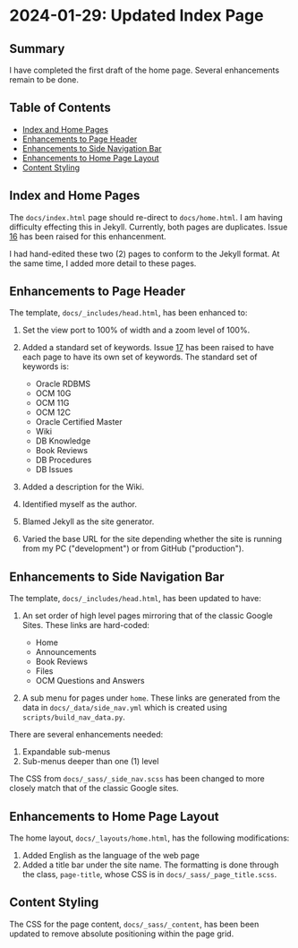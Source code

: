 # 2024-01-29: Updated Index Page

## Summary

I have completed the first draft of the home page. Several enhancements remain to be done.

## Table of Contents

* [Index and Home Pages](#index-and-home-pages)
* [Enhancements to Page Header](#enhancements-to-page-header)
* [Enhancements to Side Navigation Bar](#enhancements-to-side-navigation-bar)
* [Enhancements to Home Page Layout](#enhancements-to-home-page-layout)
* [Content Styling](#content-styling)

## Index and Home Pages

The `docs/index.html` page should re-direct to `docs/home.html`. I am having difficulty effecting this in Jekyll. Currently, both pages are duplicates. Issue [16](https://github.com/dfhawthorne/dfhawthorne.github.io/issues/16) has been raised for this enhancenment.

I had hand-edited these two (2) pages to conform to the Jekyll format. At the same time, I added more detail to these pages.

## Enhancements to Page Header

The template, `docs/_includes/head.html`, has been enhanced to:

1. Set the view port to 100% of width and a zoom level of 100%.
1. Added a standard set of keywords. Issue [17](https://github.com/dfhawthorne/dfhawthorne.github.io/issues/17) has been raised to have each page to have its own set of keywords. The standard set of keywords is:

   * Oracle RDBMS
   * OCM 10G
   * OCM 11G
   * OCM 12C
   * Oracle Certified Master
   * Wiki
   * DB Knowledge
   * Book Reviews
   * DB Procedures
   * DB Issues

1. Added a description for the Wiki.
1. Identified myself as the author.
1. Blamed Jekyll as the site generator.
1. Varied the base URL for the site depending whether the site is running from my PC ("development") or from GitHub ("production").

## Enhancements to Side Navigation Bar

The template, `docs/_includes/head.html`, has been updated to have:

1. An set order of high level pages mirroring that of the classic Google Sites. These links are hard-coded:

   * Home
   * Announcements
   * Book Reviews
   * Files
   * OCM Questions and Answers

1. A sub menu for pages under `home`. These links are generated from the data in `docs/_data/side_nav.yml` which is created using `scripts/build_nav_data.py`.

There are several enhancements needed:

1. Expandable sub-menus
1. Sub-menus deeper than one (1) level

The CSS from `docs/_sass/_side_nav.scss` has been changed to more closely match that of the classic Google sites.

## Enhancements to Home Page Layout

The home layout, `docs/_layouts/home.html`, has the following modifications:

1. Added English as the language of the web page
1. Added a title bar under the site name. The formatting is done through the class, `page-title`, whose CSS is in `docs/_sass/_page_title.scss`.

## Content Styling

The CSS for the page content, `docs/_sass/_content`, has been been updated to remove absolute positioning within the page grid.
